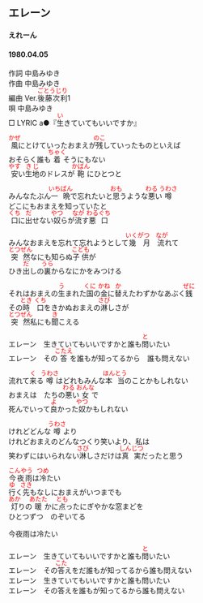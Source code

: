 <style type="text/css">
	ruby{
	    ruby-position: over;
	}
	ruby > rt{font-size: 12px;color:red;}
	p{font:16px;font-size: '楷体'}
</style>
## エレーン
#### えれーん
#### 1980.04.05


作詞      中島みゆき  
作曲      中島みゆき  
編曲 </rb><rp>(</rp><rt>Ver.</rt><rp>)</rp></ruby><ruby><rb>後藤次利</rb><rp>(</rp><rt>ごとうじり</rt><rp>)</rp></ruby></rb><rp>(</rp><rt>1</rt><rp>)</rp></ruby>  
唄         中島みゆき  
□ LYRIC </rb><rp>(</rp><rt>a</rt><rp>)</rp></ruby>●『<ruby><rb>生</rb><rp>(</rp><rt>い</rt><rp>)</rp></ruby>きていてもいいですか』  

<ruby><rb>風</rb><rp>(</rp><rt>かぜ</rt><rp>)</rp></ruby>にとけていったおまえが<ruby><rb>残</rb><rp>(</rp><rt>のこ</rt><rp>)</rp></ruby>していったものといえば  
おそらく誰も<ruby><rb>着</rb><rp>(</rp><rt>ちゃく</rt><rp>)</rp></ruby>そうにもない  
<ruby><rb>安</rb><rp>(</rp><rt>やす</rt><rp>)</rp></ruby>い<ruby><rb>生地</rb><rp>(</rp><rt>きじ</rt><rp>)</rp></ruby>のドレスが<ruby><rb>鞄</rb><rp>(</rp><rt>かばん</rt><rp>)</rp></ruby>にひとつと  
  
みんなたぶん<ruby><rb>一晩</rb><rp>(</rp><rt>いちばん</rt><rp>)</rp></ruby>で忘れたいと<ruby><rb>思</rb><rp>(</rp><rt>おも</rt><rp>)</rp></ruby>うような<ruby><rb>悪</rb><rp>(</rp><rt>わる</rt><rp>)</rp></ruby>い<ruby><rb>噂</rb><rp>(</rp><rt>うわさ</rt><rp>)</rp></ruby>  
どこにもおまえを知っていたと  
<ruby><rb>口</rb><rp>(</rp><rt>くち</rt><rp>)</rp></ruby>に<ruby><rb>出</rb><rp>(</rp><rt>だ</rt><rp>)</rp></ruby>せない<ruby><rb>奴</rb><rp>(</rp><rt>やつ</rt><rp>)</rp></ruby>らが<ruby><rb>流</rb><rp>(</rp><rt>なが</rt><rp>)</rp></ruby>す<ruby><rb>悪口</rb><rp>(</rp><rt>わるぐち</rt><rp>)</rp></ruby>  
  
みんなおまえを忘れて忘れようとして<ruby><rb>幾月流</rb><rp>(</rp><rt>いくがつ　なが</rt><rp>)</rp></ruby>れて  
<ruby><rb>突然</rb><rp>(</rp><rt>とつぜん</rt><rp>)</rp></ruby>なにも知らぬ<ruby><rb>子供</rb><rp>(</rp><rt>こども</rt><rp>)</rp></ruby>が  
ひき<ruby><rb>出</rb><rp>(</rp><rt>だ</rt><rp>)</rp></ruby>しの<ruby><rb>裏</rb><rp>(</rp><rt>うら</rt><rp>)</rp></ruby>からなにかをみつける  
  
それはおまえの<ruby><rb>生</rb><rp>(</rp><rt>う</rt><rp>)</rp></ruby>まれた<ruby><rb>国</rb><rp>(</rp><rt>くに</rt><rp>)</rp></ruby>の<ruby><rb>金</rb><rp>(</rp><rt>かね</rt><rp>)</rp></ruby>に<ruby><rb>替</rb><rp>(</rp><rt>か</rt><rp>)</rp></ruby>えたわずかなあぶく<ruby><rb>銭</rb><rp>(</rp><rt>ぜに</rt><rp>)</rp></ruby>  
その<ruby><rb>時</rb><rp>(</rp><rt>とき</rt><rp>)</rp></ruby>　<ruby><rb>口</rb><rp>(</rp><rt>くち</rt><rp>)</rp></ruby>をきかぬおまえの<ruby><rb>淋</rb><rp>(</rp><rt>さび</rt><rp>)</rp></ruby>しさが  
<ruby><rb>突然</rb><rp>(</rp><rt>とつぜん</rt><rp>)</rp></ruby>私にも<ruby><rb>聞</rb><rp>(</rp><rt>き</rt><rp>)</rp></ruby>こえる  
  
エレーン　生きていてもいいですかと誰も<ruby><rb>問</rb><rp>(</rp><rt>と</rt><rp>)</rp></ruby>いたい  
エレーン　その<ruby><rb>答</rb><rp>(</rp><rt>こたえ</rt><rp>)</rp></ruby>を誰もが知ってるから　誰も問えない  
  
流れて<ruby><rb>来</rb><rp>(</rp><rt>く</rt><rp>)</rp></ruby>る<ruby><rb>噂</rb><rp>(</rp><rt>うわさ</rt><rp>)</rp></ruby>はどれもみんな<ruby><rb>本当</rb><rp>(</rp><rt>ほんとう</rt><rp>)</rp></ruby>のことかもしれない  
おまえは　たちの<ruby><rb>悪</rb><rp>(</rp><rt>わる</rt><rp>)</rp></ruby>い<ruby><rb>女</rb><rp>(</rp><rt>おんな</rt><rp>)</rp></ruby>で  
死んでいって<ruby><rb>良</rb><rp>(</rp><rt>よ</rt><rp>)</rp></ruby>かった<ruby><rb>奴</rb><rp>(</rp><rt>やつ</rt><rp>)</rp></ruby>かもしれない  
  
けれどどんな<ruby><rb>噂</rb><rp>(</rp><rt>うわさ</rt><rp>)</rp></ruby>より  
けれどおまえのどんなつくり笑いより、私は  
笑わずにはいられない<ruby><rb>淋</rb><rp>(</rp><rt>さび</rt><rp>)</rp></ruby>しさだけは<ruby><rb>真実</rb><rp>(</rp><rt>しんじつ</rt><rp>)</rp></ruby>だったと思う  
  
<ruby><rb>今夜雨</rb><rp>(</rp><rt>こんやう</rt><rp>)</rp></ruby>は<ruby><rb>冷</rb><rp>(</rp><rt>つめ</rt><rp>)</rp></ruby>たい  
<ruby><rb>行</rb><rp>(</rp><rt>ゆ</rt><rp>)</rp></ruby>く<ruby><rb>先</rb><rp>(</rp><rt>さき</rt><rp>)</rp></ruby>もなしにおまえがいつまでも  
<ruby><rb>灯</rb><rp>(</rp><rt>あか</rt><rp>)</rp></ruby>りの<ruby><rb>暖</rb><rp>(</rp><rt>あたた</rt><rp>)</rp></ruby>かに<ruby><rb>点</rb><rp>(</rp><rt>とも</rt><rp>)</rp></ruby>ったにぎやかな窓</rb><rp>(</rp><rt>まど</rt><rp>)</rp></ruby>を  
ひとつずつ　のぞいてる  
  
今夜雨は冷たい  
  
  
エレーン　生きていてもいいですかと誰も<ruby><rb>問</rb><rp>(</rp><rt>と</rt><rp>)</rp></ruby>いたい  
エレーン　その<ruby><rb>答</rb><rp>(</rp><rt>こた</rt><rp>)</rp></ruby>えをだ誰もが知ってるから誰も問えない  
エレーン　生きていてもいいですかと誰も問いたい  
エレーン　その答えを誰もが知ってるから誰も問えない  